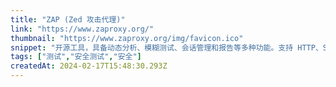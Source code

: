 ```yaml
---
title: "ZAP (Zed 攻击代理)"
link: "https://www.zaproxy.org/"
thumbnail: "https://www.zaproxy.org/img/favicon.ico"
snippet: "开源工具，具备动态分析、模糊测试、会话管理和报告等多种功能。支持 HTTP、SOAP 和 REST API。"
tags: ["测试","安全测试","安全"]
createdAt: 2024-02-17T15:48:30.293Z
---
```

